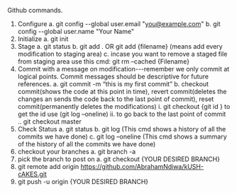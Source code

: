 Github commands.

1.	Configure 
a.	  git config --global user.email "you@example.com"
b.	  git config --global user.name "Your Name"
2.	Initialize
a.	git init
3.	Stage
a.	git status
b.	git add . OR git add {filename} (means add every modification to staging area)
c.	incase you want to remove a staged file from staging area use this cmd: git rm –cached {Filename}
4.	Commit  with a message on modification---remember we only commit at logical points. Commit messages should be descriptive for future references.
a.	git commit -m “this is my first commit”
b.	checkout commit(shows the code at this point in time), revert commit(deletes the changes an sends the code back to the last point of commit), reset commit(permanently deletes the modifications)
i.	git checkout {git id }  to get the id use (git log –oneline)
ii.	to go back to the last point of commit .. git checkout master
5.	Check Status
a.	git status
b.	git log  (This cmd shows a history of all the commits we have done)
c.	git log –oneline (This cmd shows a summary of the history of all the commits we have done)
6.	checkout your branches
a.	git branch -a
7.	pick the branch to post on 
a.	git checkout {YOUR DESIRED BRANCH}
8.	git remote add origin https://github.com/AbrahamNdiwa/kUSH-cAKES.git
9.	git push -u origin {YOUR DESIRED BRANCH}
